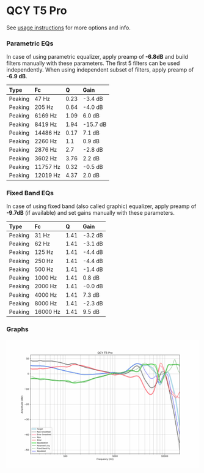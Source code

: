 # QCY T5 Pro
See [usage instructions](https://github.com/jaakkopasanen/AutoEq#usage) for more options and info.

### Parametric EQs
In case of using parametric equalizer, apply preamp of **-6.8dB** and build filters manually
with these parameters. The first 5 filters can be used independently.
When using independent subset of filters, apply preamp of **-6.9 dB**.

| Type    | Fc       |    Q | Gain     |
|:--------|:---------|:-----|:---------|
| Peaking | 47 Hz    | 0.23 | -3.4 dB  |
| Peaking | 205 Hz   | 0.64 | -4.0 dB  |
| Peaking | 6169 Hz  | 1.09 | 6.0 dB   |
| Peaking | 8419 Hz  | 1.94 | -15.7 dB |
| Peaking | 14486 Hz | 0.17 | 7.1 dB   |
| Peaking | 2260 Hz  | 1.1  | 0.9 dB   |
| Peaking | 2876 Hz  | 2.7  | -2.8 dB  |
| Peaking | 3602 Hz  | 3.76 | 2.2 dB   |
| Peaking | 11757 Hz | 0.32 | -0.5 dB  |
| Peaking | 12019 Hz | 4.37 | 2.0 dB   |

### Fixed Band EQs
In case of using fixed band (also called graphic) equalizer, apply preamp of **-9.7dB**
(if available) and set gains manually with these parameters.

| Type    | Fc       |    Q | Gain    |
|:--------|:---------|:-----|:--------|
| Peaking | 31 Hz    | 1.41 | -3.2 dB |
| Peaking | 62 Hz    | 1.41 | -3.1 dB |
| Peaking | 125 Hz   | 1.41 | -4.4 dB |
| Peaking | 250 Hz   | 1.41 | -4.4 dB |
| Peaking | 500 Hz   | 1.41 | -1.4 dB |
| Peaking | 1000 Hz  | 1.41 | 0.8 dB  |
| Peaking | 2000 Hz  | 1.41 | -0.0 dB |
| Peaking | 4000 Hz  | 1.41 | 7.3 dB  |
| Peaking | 8000 Hz  | 1.41 | -2.3 dB |
| Peaking | 16000 Hz | 1.41 | 9.5 dB  |

### Graphs
![](./QCY%20T5%20Pro.png)